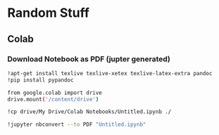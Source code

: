 # Random Stuff

## Colab

### Download Notebook as PDF (jupter generated)
```bash
!apt-get install texlive texlive-xetex texlive-latex-extra pandoc
!pip install pypandoc

from google.colab import drive
drive.mount('/content/drive')

!cp drive/My Drive/Colab Notebooks/Untitled.ipynb ./

!jupyter nbconvert --to PDF "Untitled.ipynb"
```